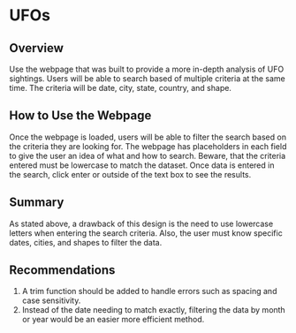 # UFOs

## Overview
Use the webpage that was built to provide a more in-depth analysis of UFO sightings.  Users will be able to search based of multiple criteria at the same time.  The criteria will be date, city, state, country, and shape.

## How to Use the Webpage
Once the webpage is loaded, users will be able to filter the search based on the criteria they are looking for.  The webpage has placeholders in each field to give the user an idea of what and how to search.  Beware, that the criteria entered must be lowercase to match the dataset.  Once data is entered in the search, click enter or outside of the text box to see the results.

## Summary
As stated above, a drawback of this design is the need to use lowercase letters when entering the search criteria.  Also, the user must know specific dates, cities, and shapes to filter the data.

## Recommendations
1.  A trim function should be added to handle errors such as spacing and case sensitivity.
2.  Instead of the date needing to match exactly, filtering the data by month or year would be an easier more efficient method.  